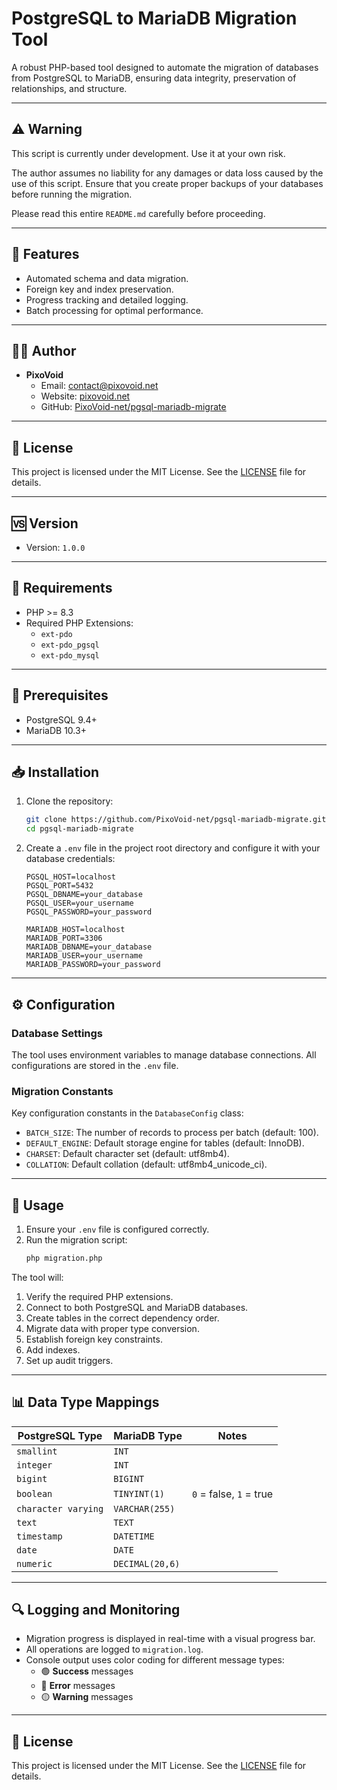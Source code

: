 # PostgreSQL to MariaDB Migration Tool

A robust PHP-based tool designed to automate the migration of databases from PostgreSQL to MariaDB, ensuring data integrity, preservation of relationships, and structure.

---

## ⚠️ Warning

This script is currently under development. Use it at your own risk.

The author assumes no liability for any damages or data loss caused by the use of this script. Ensure that you create proper backups of your databases before running the migration.

Please read this entire `README.md` carefully before proceeding.

---

## 🚀 Features

- Automated schema and data migration.
- Foreign key and index preservation.
- Progress tracking and detailed logging.
- Batch processing for optimal performance.

---

## 👨‍💻 Author

- **PixoVoid**  
  - Email: [contact@pixovoid.net](mailto:contact@pixovoid.net)  
  - Website: [pixovoid.net](https://pixovoid.net)  
  - GitHub: [PixoVoid-net/pgsql-mariadb-migrate](https://github.com/PixoVoid-net/pgsql-mariadb-migrate)

---

## 📜 License

This project is licensed under the MIT License. See the [LICENSE](LICENSE) file for details.

---

## 🆚 Version

- Version: `1.0.0`

---

## 🧩 Requirements

- PHP >= 8.3
- Required PHP Extensions:
  - `ext-pdo`
  - `ext-pdo_pgsql`
  - `ext-pdo_mysql`

---

## 🔧 Prerequisites

- PostgreSQL 9.4+
- MariaDB 10.3+

---

## 📥 Installation

1. Clone the repository:
   ```bash
   git clone https://github.com/PixoVoid-net/pgsql-mariadb-migrate.git
   cd pgsql-mariadb-migrate
   ```

2. Create a `.env` file in the project root directory and configure it with your database credentials:
   ```env
   PGSQL_HOST=localhost
   PGSQL_PORT=5432
   PGSQL_DBNAME=your_database
   PGSQL_USER=your_username
   PGSQL_PASSWORD=your_password

   MARIADB_HOST=localhost
   MARIADB_PORT=3306
   MARIADB_DBNAME=your_database
   MARIADB_USER=your_username
   MARIADB_PASSWORD=your_password
   ```

---

## ⚙️ Configuration

### Database Settings

The tool uses environment variables to manage database connections. All configurations are stored in the `.env` file.

### Migration Constants

Key configuration constants in the `DatabaseConfig` class:
- `BATCH_SIZE`: The number of records to process per batch (default: 100).
- `DEFAULT_ENGINE`: Default storage engine for tables (default: InnoDB).
- `CHARSET`: Default character set (default: utf8mb4).
- `COLLATION`: Default collation (default: utf8mb4_unicode_ci).

---

## 🏁 Usage

1. Ensure your `.env` file is configured correctly.
2. Run the migration script:
   ```bash
   php migration.php
   ```

The tool will:
1. Verify the required PHP extensions.
2. Connect to both PostgreSQL and MariaDB databases.
3. Create tables in the correct dependency order.
4. Migrate data with proper type conversion.
5. Establish foreign key constraints.
6. Add indexes.
7. Set up audit triggers.

---

## 📊 Data Type Mappings

| PostgreSQL Type        | MariaDB Type        | Notes                               |
|------------------------|---------------------|-------------------------------------|
| `smallint`             | `INT`               |                                     |
| `integer`              | `INT`               |                                     |
| `bigint`               | `BIGINT`            |                                     |
| `boolean`              | `TINYINT(1)`        | `0` = false, `1` = true             |
| `character varying`    | `VARCHAR(255)`      |                                     |
| `text`                 | `TEXT`              |                                     |
| `timestamp`            | `DATETIME`          |                                     |
| `date`                 | `DATE`              |                                     |
| `numeric`              | `DECIMAL(20,6)`     |                                     |

---

## 🔍 Logging and Monitoring

- Migration progress is displayed in real-time with a visual progress bar.
- All operations are logged to `migration.log`.
- Console output uses color coding for different message types:
  - 🟢 **Success** messages
  - 🔴 **Error** messages
  - 🟡 **Warning** messages

---

## 📝 License

This project is licensed under the MIT License. See the [LICENSE](LICENSE) file for details.
